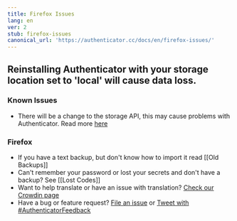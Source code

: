 ```yaml
---
title: Firefox Issues
lang: en
ver: 2
stub: firefox-issues
canonical_url: 'https://authenticator.cc/docs/en/firefox-issues/'
---
```


## Reinstalling Authenticator with your storage location set to 'local' will cause data loss.

### Known Issues

- There will be a change to the storage API, this may cause problems with Authenticator. Read more [here](https://blog.mozilla.org/addons/2018/08/03/new-backend-for-storage-local-api/)

### Firefox

- If you have a text backup, but don't know how to import it read [[Old Backups]]
- Can't remember your password or lost your secrets and don't have a backup? See [[Lost Codes]]
- Want to help translate or have an issue with translation? [Check our Crowdin page](https://crowdin.com/project/authenticator-firefox)
- Have a bug or feature request? [File an issue](https://github.com/Authenticator-Extension/Authenticator/issues/new/choose) or [Tweet with #AuthenticatorFeedback](https://twitter.com/intent/tweet?hashtags=AuthenticatorFeedback)

